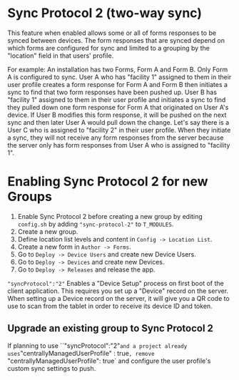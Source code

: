 # Sync Protocol 2 (two-way sync)

This feature when enabled allows some or all of forms responses to be synced between devices. The form responses that are synced depend on which forms are configured for sync and limited to a grouping by the "location" field in that users' profile.

For example: An installation has two Forms, Form A and Form B. Only Form A is configured to sync. User A who has "facility 1" assigned to them in their user profile creates a form response for Form A and Form B then initiates a sync to find that two form responses have been pushed up. User B has "facility 1" assigned to them in their user profile and initiates a sync to find they pulled down one form response for Form A that originated on User A's device. If User B modifies this form response, it will be pushed on the next sync and then later User A would pull down the change. Let's say there is a User C who is assigned to "facility 2" in their user profile. When they initiate a sync, they will not receive any form responses from the server because the server only has form responses from User A who is assigned to "facility 1".

# Enabling Sync Protocol 2 for new Groups

1. Enable Sync Protocol 2 before creating a new group by editing `config.sh` by adding `"sync-protocol-2"` to `T_MODULES`. 
2. Create a new group.
3. Define location list levels and content in `Config -> Location List`. 
4. Create a new form in `Author -> Forms`.
5. Go to `Deploy -> Device Users` and create new Device Users.
6. Go to `Deploy -> Devices` and create new Devices. 
7. Go to `Deploy -> Releases` and release the app.


`"syncProtocol":"2"` Enables a "Device Setup" process on first boot of the client application. This requires you set up a "Device" record on the server. When setting up a Device record on the server, it will give you a QR code to use to scan from the tablet in order to receive its device ID and token.

## Upgrade an existing group to Sync Protocol 2
If planning to use ``"syncProtocol":"2"` and a project already uses `"centrallyManagedUserProfile" : true`, remove `"centrallyManagedUserProfile": true` and configure the user profile's custom sync settings to push. 
